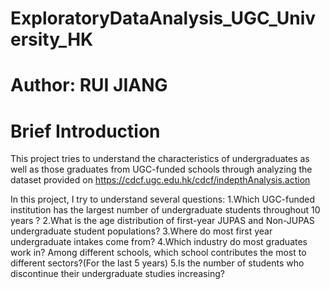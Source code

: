 # ExploratoryDataAnalysis_UGC_University_HK
# Author: RUI JIANG
# Brief Introduction 

This project tries to understand the characteristics of undergraduates as well as those graduates from UGC-funded schools through analyzing the dataset provided on https://cdcf.ugc.edu.hk/cdcf/indepthAnalysis.action

In this project, I try to understand several questions:
        1.Which UGC-funded institution has the largest number of undergraduate students throughout 10 years ? 
        2.What is the age distribution of first-year JUPAS and Non-JUPAS undergraduate student populations? 
        3.Where do most first year undergraduate intakes come from?
        4.Which industry do most graduates work in? Among different schools, which school contributes the most to different sectors?(For the last 5 years)
        5.Is the number of students who discontinue their undergraduate studies increasing?
